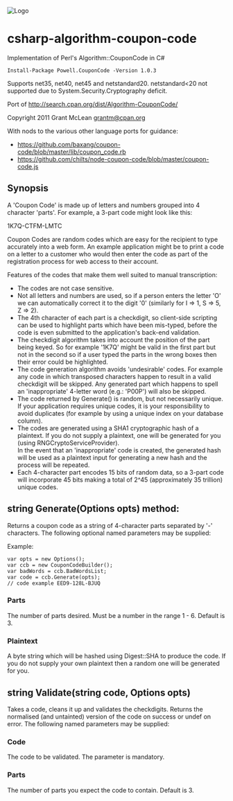 ![Logo](https://repository-images.githubusercontent.com/44112601/e7646680-3302-11eb-91df-9962cfb40da5)

# csharp-algorithm-coupon-code
Implementation of Perl's Algorithm::CouponCode in C#

```
Install-Package Powell.CouponCode -Version 1.0.3
```

Supports net35, net40, net45 and netstandard20. netstandard<20 not supported due to System.Security.Cryptography deficit.

Port of http://search.cpan.org/dist/Algorithm-CouponCode/

Copyright 2011 Grant McLean grantm@cpan.org

With nods to the various other language ports for guidance:
- https://github.com/baxang/coupon-code/blob/master/lib/coupon_code.rb
- https://github.com/chilts/node-coupon-code/blob/master/coupon-code.js

## Synopsis
 A 'Coupon Code' is made up of letters and numbers grouped into 4 character
 'parts'.  For example, a 3-part code might look like this:
 
 1K7Q-CTFM-LMTC

 Coupon Codes are random codes which are easy for the recipient to type
 accurately into a web form.  An example application might be to print a code on
 a letter to a customer who would then enter the code as part of the
 registration process for web access to their account.

 Features of the codes that make them well suited to manual transcription:
  - The codes are not case sensitive.
  - Not all letters and numbers are used, so if a person enters the letter 'O' we
    can automatically correct it to the digit '0' (similarly for I => 1, S => 5, Z => 2).
 - The 4th character of each part is a checkdigit, so client-side scripting can
    be used to highlight parts which have been mis-typed, before the code is even
    submitted to the application's back-end validation.
 - The checkdigit algorithm takes into account the position of the part being
    keyed.  So for example '1K7Q' might be valid in the first part but not in the
    second so if a user typed the parts in the wrong boxes then their error could
    be highlighted.
 - The code generation algorithm avoids 'undesirable' codes. For example any code
    in which transposed characters happen to result in a valid checkdigit will be
    skipped.  Any generated part which happens to spell an 'inappropriate' 4-letter
    word (e.g.: 'P00P') will also be skipped.
 - The code returned by Generate() is random, but not necessarily unique.
    If your application requires unique codes, it is your responsibility to
    avoid duplicates (for example by using a unique index on your database column).
 - The codes are generated using a SHA1 cryptographic hash of a plaintext.  If you
    do not supply a plaintext, one will be generated for you (using RNGCryptoServiceProvider).  
    In the event that an 'inappropriate' code is created, the generated hash will be 
    used as a plaintext input for generating a new hash and the process will be repeated.
 - Each 4-character part encodes 15 bits of random data, so a 3-part code will
    incorporate 45 bits making a total of 2^45 (approximately 35 trillion) unique
    codes.

## string Generate(Options opts) method:
Returns a coupon code as a string of 4-character parts separated by '-'
characters.  The following optional named parameters may be supplied:

Example:
```
var opts = new Options();
var ccb = new CouponCodeBuilder();
var badWords = ccb.BadWordsList;
var code = ccb.Generate(opts);
// code example EED9-128L-BJUQ
```

### Parts
The number of parts desired.  Must be a number in the range 1 - 6.  Default is 3.

### Plaintext
A byte string which will be hashed using Digest::SHA to produce the code.
If you do not supply your own plaintext then a random one will be generated for you.

## string Validate(string code, Options opts)

Takes a code, cleans it up and validates the checkdigits.  Returns the
normalised (and untainted) version of the code on success or undef on error.
The following named parameters may be supplied:

### Code
The code to be validated.  The parameter is mandatory.

### Parts
The number of parts you expect the code to contain.  Default is 3.


